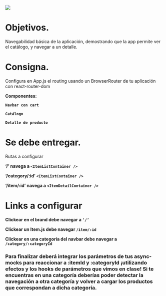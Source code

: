 ![](anotherbs.gif)
# Objetivos.
Navegabilidad básica de la aplicación, demostrando que la app permite ver el catálogo, y navegar a un detalle.
# Consigna.
Configura en App.js el routing usando un BrowserRouter de tu aplicación con react-router-dom

**Componentes:**

**`Navbar con cart`**

**`Catálogo`**

**`Detalle de producto`**

# Se debe entregar.
Rutas a configurar

**‘/’ navega a `<ItemListContainer />`**

**‘/category/:id’  `<ItemListContainer />`**

**‘/item/:id’ navega a `<ItemDetailContainer />`**

# Links a configurar
**Clickear en el brand debe navegar a `‘/’`**

**Clickear un Item.js debe navegar  `/item/:id`**

**Clickear en una categoría del navbar debe navegar a `/category/:categoryId `**

### Para finalizar deberá integrar los parámetros de tus async-mocks para reaccionar a :itemId y :categoryId ¡utilizando efectos y los hooks de parámetros que vimos en clase! Si te encuentras en una categoría deberías poder detectar la navegación a otra categoría y volver a cargar los productos que correspondan a dicha categoría.

